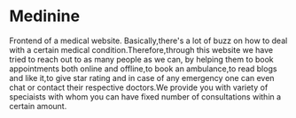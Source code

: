 # Medinine
Frontend of a medical website.
Basically,there's a lot of buzz on how to deal with a certain medical condition.Therefore,through this website we have tried to reach out to as many people as we can,
by helping them to book appointments both online and offline,to book an ambulance,to read blogs and like it,to give star rating and in case of any emergency one can even chat or contact their respective doctors.We provide you with variety of speciaists with whom you can have fixed number of consultations within a certain amount.
